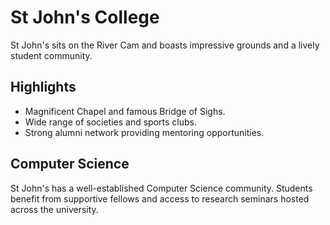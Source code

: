 # St John's College

St John's sits on the River Cam and boasts impressive grounds and a lively student community.

## Highlights

- Magnificent Chapel and famous Bridge of Sighs.
- Wide range of societies and sports clubs.
- Strong alumni network providing mentoring opportunities.

## Computer Science

St John's has a well-established Computer Science community. Students benefit from supportive fellows and access to research seminars hosted across the university.
